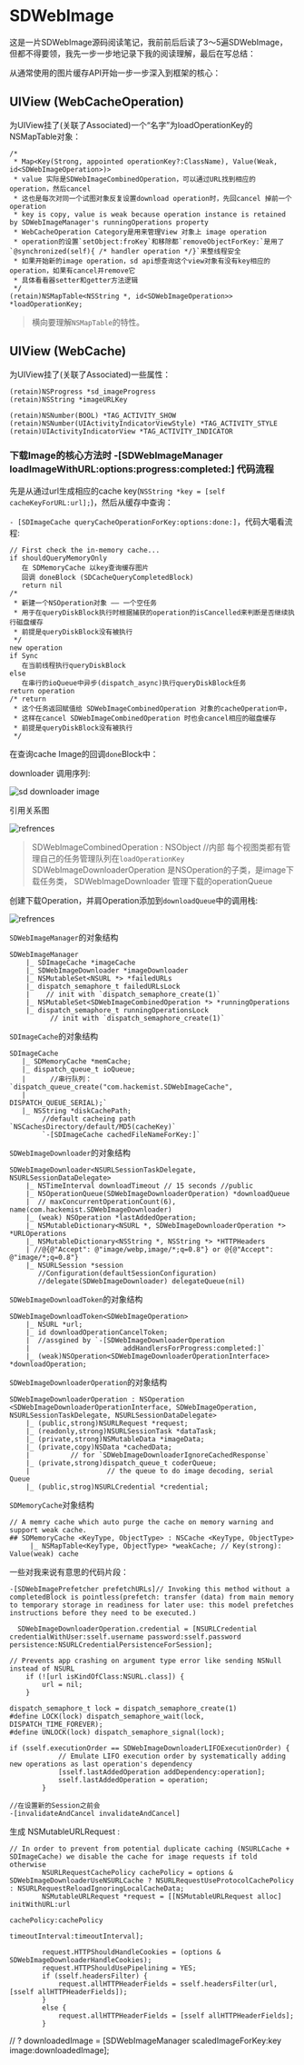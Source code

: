 # SDWebImage

这是一片SDWebImage源码阅读笔记，我前前后后读了3～5遍SDWebImage，但都不得要领，我先一步一步地记录下我的阅读理解，最后在写总结：

从通常使用的图片缓存API开始一步一步深入到框架的核心：

## UIView (WebCacheOperation)

为UIView挂了(关联了Associated)一个“名字”为loadOperationKey的NSMapTable对象：

```
/*
 * Map<Key(Strong, appointed operationKey?:ClassName), Value(Weak, id<SDWebImageOperation>)>
 * value 实际是SDWebImageCombinedOperation，可以通过URL找到相应的operation，然后cancel
 * 这也是每次对同一个试图对象反复设置download operation时，先回cancel 掉前一个operation
 * key is copy, value is weak because operation instance is retained by SDWebImageManager's runningOperations property
 * WebCacheOperation Category是用来管理View 对象上 image operation
 * operation的设置`setObject:froKey`和移除都`removeObjectForKey:`是用了`@synchronized(self){ /* handler operation */}`来整线程安全
 * 如果开始新的image operation，sd api想查询这个view对象有没有key相应的operation，如果有cancel并remove它
 * 具体看看器setter和getter方法逻辑
 */
(retain)NSMapTable<NSString *, id<SDWebImageOperation>> *loadOperationKey;
```

> 横向要理解`NSMapTable`的特性。


## UIView (WebCache)

为UIView挂了(关联了Associated)一些属性：

```
(retain)NSProgress *sd_imageProgress
(retain)NSString *imageURLKey

(retain)NSNumber(BOOL) *TAG_ACTIVITY_SHOW
(retain)NSNumber(UIActivityIndicatorViewStyle) *TAG_ACTIVITY_STYLE
(retain)UIActivityIndicatorView *TAG_ACTIVITY_INDICATOR
```

### 下载Image的核心方法时 -[SDWebImageManager loadImageWithURL:options:progress:completed:] 代码流程

先是从通过url生成相应的cache key(`NSString *key = [self cacheKeyForURL:url];`)，然后从缓存中查询：

`- [SDImageCache queryCacheOperationForKey:options:done:]`，代码大噶看流程:

```
// First check the in-memory cache...
if shouldQueryMemoryOnly
   在 SDMemoryCache 以key查询缓存图片
   回调 doneBlock (SDCacheQueryCompletedBlock)
   return nil
/*
 * 新建一个NSOperation对象 —— 一个空任务
 * 用于在queryDiskBlock执行时根据捕获的operation的isCancelled来判断是否继续执行磁盘缓存
 * 前提是queryDiskBlock没有被执行
 */
new operation 
if Sync
   在当前线程执行queryDiskBlock
else 
   在串行的ioQueue中异步(dispatch_async)执行queryDiskBlock任务
return operation
/* return
 * 这个任务返回赋值给 SDWebImageCombinedOperation 对象的cacheOperation中，
 * 这样在cancel SDWebImageCombinedOperation 时也会cancel相应的磁盘缓存
 * 前提是queryDiskBlock没有被执行
 */
```
在查询cache Image的回调`done`Block中：


downloader 调用序列:

![sd downloader image](https://qcloud.coding.net/api/project/3905697/files/4458481/imagePreview)


引用关系图

![refrences](https://qcloud.coding.net/api/project/3905697/files/4458486/imagePreview)

> SDWebImageCombinedOperation : NSObject <SDWebImageOperation> //内部
> 每个视图类都有管理自己的任务管理队列在`loadOperationKey`
> SDWebImageDownloaderOperation 是NSOperation的子类，是image下载任务类，
> SDWebImageDownloader 管理下载的operationQueue

创建下载Operation，并肩Operation添加到`downloadQueue`中的调用栈:

![refrences](https://qcloud.coding.net/api/project/3905697/files/4458481/imagePreview)

`SDWebImageManager`的对象结构

```
SDWebImageManager
    |_ SDImageCache *imageCache
    |_ SDWebImageDownloader *imageDownloader
    |_ NSMutableSet<NSURL *> *failedURLs
    |_ dispatch_semaphore_t failedURLsLock 
    |    // init with `dispatch_semaphore_create(1)`
    |_ NSMutableSet<SDWebImageCombinedOperation *> *runningOperations
    |_ dispatch_semaphore_t runningOperationsLock 
          // init with `dispatch_semaphore_create(1)`
``` 
   
`SDImageCache`的对象结构

```
SDImageCache 
   |_ SDMemoryCache *memCache;
   |_ dispatch_queue_t ioQueue; 
   |      //串行队列：`dispatch_queue_create("com.hackemist.SDWebImageCache",
   |                                                 DISPATCH_QUEUE_SERIAL);`
   |_ NSString *diskCachePath;  
        //default cacheing path `NSCachesDirectory/default/MD5(cacheKey)` 
        `-[SDImageCache cachedFileNameForKey:]`
```

`SDWebImageDownloader`的对象结构

```
SDWebImageDownloader<NSURLSessionTaskDelegate, NSURLSessionDataDelegate>
	|_ NSTimeInterval downloadTimeout // 15 seconds //public
	|_ NSOperationQueue(SDWebImageDownloaderOperation) *downloadQueue 
	|  // maxConcurrentOperationCount(6), name(com.hackemist.SDWebImageDownloader)
	|_ (weak) NSOperation *lastAddedOperation;
	|_ NSMutableDictionary<NSURL *, SDWebImageDownloaderOperation *> *URLOperations
	|_ NSMutableDictionary<NSString *, NSString *> *HTTPHeaders 
	| //@{@"Accept": @"image/webp,image/*;q=0.8"} or @{@"Accept": @"image/*;q=0.8"}
	|_ NSURLSession *session 
	   //Configuration(defaultSessionConfiguration) 
	   //delegate(SDWebImageDownloader) delegateQueue(nil) 
```

`SDWebImageDownloadToken`的对象结构

```
SDWebImageDownloadToken<SDWebImageOperation>
    |_ NSURL *url;
    |_ id downloadOperationCancelToken; 
    |  //assgined by `-[SDWebImageDownloaderOperation 
    |                       addHandlersForProgress:completed:]`
    |_ (weak)NSOperation<SDWebImageDownloaderOperationInterface> *downloadOperation;
```

`SDWebImageDownloaderOperation`的对象结构

```
SDWebImageDownloaderOperation : NSOperation <SDWebImageDownloaderOperationInterface, SDWebImageOperation, NSURLSessionTaskDelegate, NSURLSessionDataDelegate>
    |_ (public,strong)NSURLRequest *request;
    |_ (readonly,strong)NSURLSessionTask *dataTask;
    |_ (private,strong)NSMutableData *imageData;
    |_ (private,copy)NSData *cachedData; 
    |          // for `SDWebImageDownloaderIgnoreCachedResponse`
    |_ (private,strong)dispatch_queue_t coderQueue; 
    |                   // the queue to do image decoding, serial Queue
    |_ (public,strog)NSURLCredential *credential;
```

`SDMemoryCache`对象结构

```
// A memry cache which auto purge the cache on memory warning and support weak cache.
## SDMemoryCache <KeyType, ObjectType> : NSCache <KeyType, ObjectType>
     |_ NSMapTable<KeyType, ObjectType> *weakCache; // Key(strong): Value(weak) cache
```

一些对我来说有意思的代码片段：

```
-[SDWebImagePrefetcher prefetchURLs]// Invoking this method without a completedBlock is pointless(prefetch: transfer (data) from main memory to temporary storage in readiness for later use: this model prefetches instructions before they need to be executed.)
```

```
  SDWebImageDownloaderOperation.credential = [NSURLCredential credentialWithUser:sself.username password:sself.password persistence:NSURLCredentialPersistenceForSession];
```

```
// Prevents app crashing on argument type error like sending NSNull instead of NSURL
    if (![url isKindOfClass:NSURL.class]) {
        url = nil;
    }
```

```
dispatch_semaphore_t lock = dispatch_semaphore_create(1)
#define LOCK(lock) dispatch_semaphore_wait(lock, DISPATCH_TIME_FOREVER);
#define UNLOCK(lock) dispatch_semaphore_signal(lock);
```

```
if (sself.executionOrder == SDWebImageDownloaderLIFOExecutionOrder) {
            // Emulate LIFO execution order by systematically adding new operations as last operation's dependency
            [sself.lastAddedOperation addDependency:operation];
            sself.lastAddedOperation = operation;
        }
```

```
//在设置新的Session之前会
-[invalidateAndCancel invalidateAndCancel]
```

生成 NSMutableURLRequest :

```
// In order to prevent from potential duplicate caching (NSURLCache + SDImageCache) we disable the cache for image requests if told otherwise
        NSURLRequestCachePolicy cachePolicy = options & SDWebImageDownloaderUseNSURLCache ? NSURLRequestUseProtocolCachePolicy : NSURLRequestReloadIgnoringLocalCacheData;
        NSMutableURLRequest *request = [[NSMutableURLRequest alloc] initWithURL:url
                                                                    cachePolicy:cachePolicy
                                                                timeoutInterval:timeoutInterval];
        
        request.HTTPShouldHandleCookies = (options & SDWebImageDownloaderHandleCookies);
        request.HTTPShouldUsePipelining = YES;
        if (sself.headersFilter) {
            request.allHTTPHeaderFields = sself.headersFilter(url, [sself allHTTPHeaderFields]);
        }
        else {
            request.allHTTPHeaderFields = [sself allHTTPHeaderFields];
        }
```

// ?
downloadedImage = [SDWebImageManager scaledImageForKey:key image:downloadedImage];

